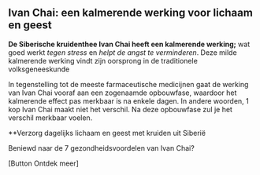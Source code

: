 ## Ivan Chai: een kalmerende werking voor lichaam en geest

**De Siberische kruidenthee Ivan Chai heeft een kalmerende werking;** wat goed werkt _tegen stress_ en _helpt de angst te verminderen_. Deze milde kalmerende werking vindt zijn oorsprong in de traditionele volksgeneeskunde

In tegenstelling tot de meeste farmaceutische medicijnen gaat de werking van Ivan Chai vooraf aan een zogenaamde opbouwfase, waardoor het kalmerende effect pas merkbaar is na enkele dagen. In andere woorden, 1 kop Ivan Chai maakt niet het verschil. Na deze opbouwfase zul je het verschil merkbaar voelen. 

**Verzorg dagelijks lichaam en geest met kruiden uit Siberië

Beniewd naar de 7 gezondheidsvoordelen van Ivan Chai? 

[Button Ontdek meer] 
